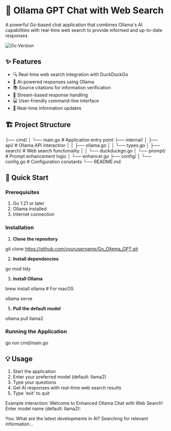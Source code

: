 # 🤖  Ollama GPT Chat with Web Search

A powerful Go-based chat application that combines Ollama's AI capabilities with real-time web search to provide informed and up-to-date responses.

![Go Version](https://img.shields.io/badge/Go-1.21+-00ADD8?style=flat&logo=go)


## ✨ Features

- 🔍 Real-time web search integration with DuckDuckGo
- 🤖 AI-powered responses using Ollama
- 📚 Source citations for information verification
- 🌊 Stream-based response handling
- 💻 User-friendly command-line interface
- 🔄 Real-time information updates

## 🏗️ Project Structure
├── cmd/
│ └── main.go # Application entry point
├── internal/
│ ├── api/ # Ollama API interaction
│ │ ├── ollama.go
│ │ └── types.go
│ ├── search/ # Web search functionality
│ │ └── duckduckgo.go
│ └── prompt/ # Prompt enhancement logic
│ └── enhancer.go
├── config/
│ └── config.go # Configuration constants
└── README.md


## 🚀 Quick Start

### Prerequisites

1. Go 1.21 or later
2. Ollama installed
3. Internet connection

### Installation

1. **Clone the repository**

git clone https://github.com/yourusername/Go_Ollema_GPT.git


2. **Install dependencies**

go mod tidy

3. **Install Ollama**

brew install ollama  # For macOS

ollama serve

5. **Pull the default model**

ollama pull llama2

### Running the Application

go run cmd/main.go

## 💡 Usage

1. Start the application
2. Enter your preferred model (default: llama2)
3. Type your questions
4. Get AI responses with real-time web search results
5. Type 'exit' to quit

Example interaction:
Welcome to Enhanced Ollama Chat with Web Search!
Enter model name (default: llama2): 

You: What are the latest developments in AI?
Searching for relevant information...
